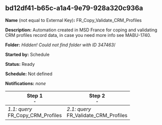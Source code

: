 ## bd12df41-b65c-a1a4-9e79-928a320c936a

**Name** (not equal to External Key)**:** FR_Copy_Validate_CRM_Profiles


**Description:** Automation created in MSD France for coping and validating CRM profiles record data, in case you need more info see MABU-1740.

**Folder:** _Hidden! Could not find folder with ID 347463_/

**Started by:** Schedule

**Status:** Ready

**Schedule:** Not defined

**Notifications:** _none_


| Step 1<br>_<small>-</small>_ | Step 2<br>_<small>-</small>_ |
| --- | --- |
| _1.1: query_<br>FR_Copy_CRM_Profiles | _2.1: query_<br>FR_Validate_CRM_Profiles |
